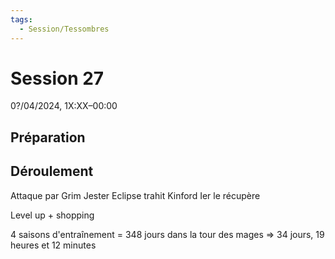 ```yaml
---
tags:
  - Session/Tessombres
---
```

# Session 27
0?/04/2024, 1X:XX–00:00

## Préparation

## Déroulement

Attaque par Grim Jester
Eclipse trahit
Kinford Ier le récupère

Level up + shopping

4 saisons d'entraînement = 348 jours dans la tour des mages => 34 jours, 19 heures et 12 minutes